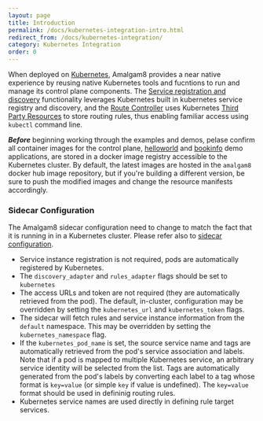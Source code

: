```yaml
---
layout: page
title: Introduction
permalink: /docs/kubernetes-integration-intro.html
redirect_from: /docs/kubernetes-integration/
category: Kubernetes Integration
order: 0
---
```



When deployed on [Kubernetes](https://kubernetes.io), Amalgam8 provides a near native experience
 by reusing native Kubernetes tools and fucntions to run and manage its control plane components.
 The [Service registration and discovery](/docs/control-plane-registry.html) functionality leverages Kubernetes
 built in kubernetes service registry and discovery, and the [Route Controller](/docs/control-plane-controller.html) uses
 Kubernetes [Third Party Resources](https://kubernetes.io/docs/user-guide/thirdpartyresources/)
 to store routing rules, thus enabling familiar access using `kubectl` command line.

*__Before__* beginning working through the examples and demos, pelase confirm all container images for the control plane,
 [helloworld](docs/demo-helloworld.html) and [bookinfo](/docs/demo-bookinfo.html) demo applications, are stored in a
 docker image registry accessible to the Kubernetes cluster.
 By default, the latest images are hosted in the `amalgam8` docker hub image repository, but if you're
 building a different version, be sure to push the modified images and change the resource manifests accordingly.

### Sidecar Configuration <a id="sidecar-config"></a>

The Amalgam8 sidecar configuration need to change to match the fact that it is running in
 in a Kubernetes cluster. Please refer also to [sidecar configuration](/docs/sidecar-configuration.html).

 - Service instance registration is not required, pods are automatically registered by Kubernetes.
 - The `discovery_adapter` and `rules_adapter` flags should be set to `kubernetes`
 - The access URLs and token are not required (they are automatically retrieved from the pod).
  The default, in-cluster, configuration may be overridden by setting the `kubernetes_url` and
  `kubernetes_token` flags.
 - The sidecar will fetch rules and service instance information from the `default` namespace.
   This may be overridden by setting the `kubernetes_namespace` flag.
 - If the `kubernetes_pod_name` is set, the source service name and tags are automatically
   retrieved from the pod's service association and labels. Note that if a pod is mapped to
   multiple Kubernetes service, an arbitrary service identity will be selected from the list.
   Tags are automatically generated from the pod's labels by converting each label to a tag
   whose format is `key=value` (or simple `key` if value is undefined). The `key=value` format
   should be used in defininig routing rules.
 - Kubernetes service names are used directly in defining rule target services.
